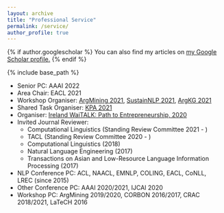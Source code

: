 ```yaml
---
layout: archive
title: "Professional Service"
permalink: /service/
author_profile: true
---
```


{% if author.googlescholar %}
  You can also find my articles on <u><a href="{{author.googlescholar}}">my Google Scholar profile</a>.</u>
{% endif %}

{% include base_path %}

- Senior PC: AAAI 2022  
- Area Chair: EACL 2021
- Workshop Organiser: [ArgMining 2021](https://2021.argmining.org/), [SustainNLP 2021](https://sites.google.com/view/sustainlp2021/home), [ArgKG 2021](https://argkg21.argmining.org/)  
- Shared Task Organiser: [KPA 2021](https://github.com/ibm/KPA_2021_shared_task)  
- Organiser: [Ireland WaiTALK: Path to Entrepreneurship, 2020](https://medium.com/womeninai/becoming-founders-and-ceos-path-to-entrepreneurship-waitalk-693f6e5671de)
- Invited Journal Reviewer:  
  - Computational Linguistics (Standing Review Committee 2021 - )
  - TACL (Standing Review Committee 2020 - )
  - Computational Linguistics (2018)
  - Natural Language Engineering (2017)
  - Transactions on Asian and Low-Resource Language Information Processing (2017)  
- NLP Conference PC: ACL, NAACL, EMNLP, COLING, EACL, CoNLL, LREC (since 2015)  
- Other Conference PC: AAAI 2020/2021, IJCAI 2020  
- Workshop PC: ArgMining 2019/2020, CORBON 2016/2017, CRAC 2018/2021, LaTeCH 2016

